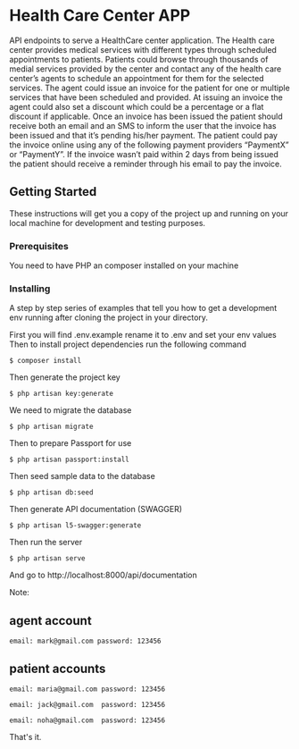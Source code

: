 # Health Care Center APP
API endpoints to serve a HealthCare center application. 
The Health care center provides medical services with different types through scheduled appointments to patients. 
Patients could browse through thousands of medial services provided by the center and contact any of the health care center’s agents to schedule an appointment for them for the selected services. 
The agent could issue an invoice for the patient for one or multiple services that have been scheduled and provided.
At issuing an invoice the agent could also set a discount which could be a percentage or a flat discount if applicable.
Once an invoice has been issued the patient should receive both an email and an SMS to inform the user that the invoice has been issued and that it’s pending his/her payment. 
The patient could pay the invoice online using any of the following payment providers “PaymentX” or “PaymentY”. 
If the invoice wasn’t paid within 2 days from being issued the patient should receive a reminder through his email to pay the invoice.

## Getting Started

These instructions will get you a copy of the project up and running on your local machine for development and testing purposes.

### Prerequisites

You need to have PHP an composer installed on your machine 

### Installing

A step by step series of examples that tell you how to get a development env running after cloning the project
in your directory.

First you will find .env.example rename it to .env and set your env values
Then to install project dependencies run the following command

```
$ composer install
```

Then generate the project key

```
$ php artisan key:generate
```

We need to migrate the database

```
$ php artisan migrate
```

Then to prepare Passport for use
```
$ php artisan passport:install
```

Then seed sample data to the database

```
$ php artisan db:seed
```
Then generate API documentation (SWAGGER)
```
$ php artisan l5-swagger:generate
```

Then run the server

```
$ php artisan serve
```

And go to http://localhost:8000/api/documentation

Note: 

## agent account
````
email: mark@gmail.com password: 123456
````

## patient accounts
````
email: maria@gmail.com password: 123456 
```` 
````
email: jack@gmail.com  password: 123456 
````
````
email: noha@gmail.com  password: 123456
```` 

That's it.
